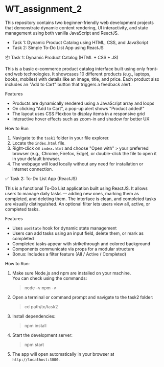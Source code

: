 # WT_assignment_2

This repository contains two beginner-friendly web development projects that demonstrate dynamic content rendering, UI interactivity, and state management using both vanilla JavaScript and ReactJS.

- Task 1: Dynamic Product Catalog using HTML, CSS, and JavaScript  
- Task 2: Simple To-Do List App using ReactJS



📦 Task 1: Dynamic Product Catalog (HTML + CSS + JS)

This is a basic e-commerce product catalog interface built using only front-end web technologies. It showcases 10 different products (e.g., laptops, books, mobiles) with details like an image, title, and price. Each product also includes an "Add to Cart" button that triggers a feedback alert.



Features

- Products are dynamically rendered using a JavaScript array and loops
- On clicking "Add to Cart", a pop-up alert shows "Product added!"
- The layout uses CSS Flexbox to display items in a responsive grid
- Interactive hover effects such as zoom-in and shadow for better UX


  
How to Run

1. Navigate to the `task1` folder in your file explorer.
2. Locate the `index.html` file.
3. Right-click on `index.html` and choose "Open with" > your preferred browser (e.g., Chrome, Firefox, Edge), or double-click the file to open it in your default browser.
4. The webpage will load locally without any need for installation or internet connection.





✅ Task 2: To-Do List App (ReactJS)

This is a functional To-Do List application built using ReactJS. It allows users to manage daily tasks — adding new ones, marking them as completed, and deleting them. The interface is clean, and completed tasks are visually distinguished. An optional filter lets users view all, active, or completed tasks.



Features

- Uses `useState` hook for dynamic state management
- Users can add tasks using an input field, delete them, or mark as completed
- Completed tasks appear with strikethrough and colored background
- Components communicate via props for a modular structure
- Bonus: Includes a filter feature (All / Active / Completed)



How to Run:

1. Make sure Node.js and npm are installed on your machine.  
   You can check using the commands:
  
    > node -v
    > npm -v

2. Open a terminal or command prompt and navigate to the task2 folder:

    > cd path/to/task2

3. Install dependencies:

    > npm install

4. Start the development server:

    > npm start

5. The app will open automatically in your browser at `http://localhost:3000`.

